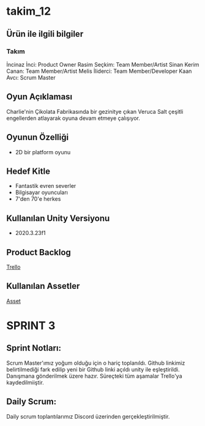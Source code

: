 # takim_12
## Ürün ile ilgili bilgiler
### Takım
İncinaz İnci: Product Owner
Rasim Seçkim: Team Member/Artist
Sinan Kerim Canan: Team Member/Artist
Melis İliderci: Team Member/Developer
Kaan Avcı: Scrum Master
## Oyun Açıklaması
Charlie'nin Çikolata Fabrikasında bir gezinitye çıkan Veruca Salt çeşitli engellerden atlayarak oyuna devam etmeye çalışıyor.
## Oyunun Özelliği
- 2D bir platform oyunu 
## Hedef Kitle
- Fantastik evren severler
- Bilgisayar oyuncuları
- 7'den 70'e herkes
## Kullanılan Unity Versiyonu 
- 2020.3.23f1
## Product Backlog
[ Trello](https://trello.com/b/C7vKQKEV/unity-tak%C4%B1m-12)
## Kullanılan Assetler
[Asset](https://oyunveuygulama.slack.com/files/U02NKTQ7ZD4/F02Q1EL8QUA/2.unitypackage)  
# SPRINT 3
## Sprint Notları:
Scrum Master'ımız yoğum olduğu için o hariç toplanıldı. Github linkimiz belirtilmediği fark edilip yeni bir Github linki açıldı unity ile eşleştirildi. Danışmana gönderilmek üzere hazır. Süreçteki tüm aşamalar Trello'ya kaydedilmiiştir.
## Daily Scrum:
Daily scrum toplantılarımız Discord üzerinden gerçekleştirilmiştir.
